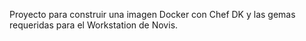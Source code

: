 Proyecto para construir una imagen Docker con Chef DK y las gemas requeridas para el Workstation de Novis.
